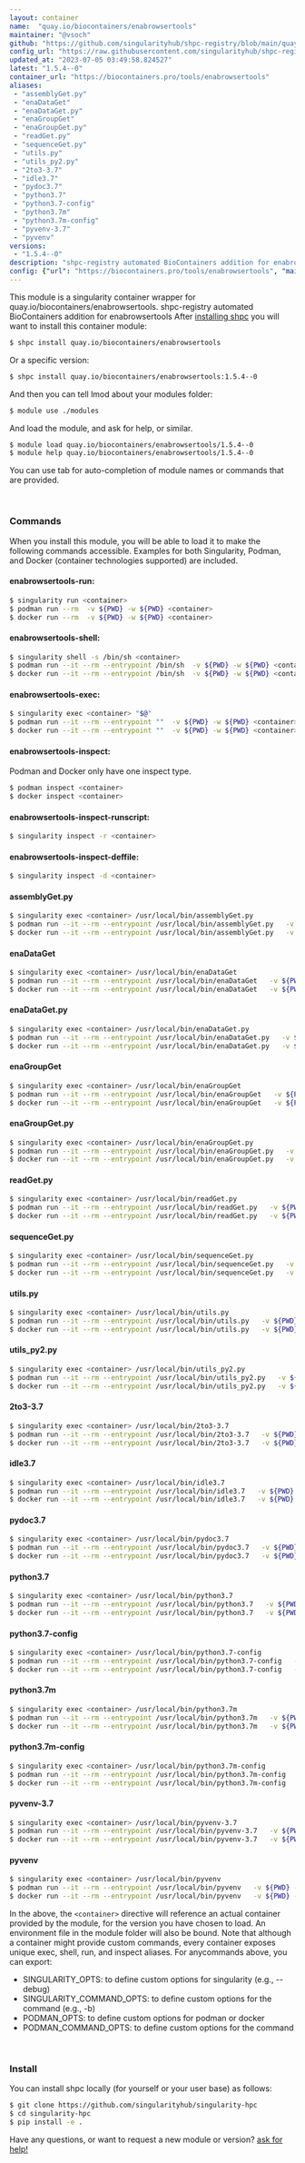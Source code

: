```yaml
---
layout: container
name:  "quay.io/biocontainers/enabrowsertools"
maintainer: "@vsoch"
github: "https://github.com/singularityhub/shpc-registry/blob/main/quay.io/biocontainers/enabrowsertools/container.yaml"
config_url: "https://raw.githubusercontent.com/singularityhub/shpc-registry/main/quay.io/biocontainers/enabrowsertools/container.yaml"
updated_at: "2023-07-05 03:49:58.824527"
latest: "1.5.4--0"
container_url: "https://biocontainers.pro/tools/enabrowsertools"
aliases:
 - "assemblyGet.py"
 - "enaDataGet"
 - "enaDataGet.py"
 - "enaGroupGet"
 - "enaGroupGet.py"
 - "readGet.py"
 - "sequenceGet.py"
 - "utils.py"
 - "utils_py2.py"
 - "2to3-3.7"
 - "idle3.7"
 - "pydoc3.7"
 - "python3.7"
 - "python3.7-config"
 - "python3.7m"
 - "python3.7m-config"
 - "pyvenv-3.7"
 - "pyvenv"
versions:
 - "1.5.4--0"
description: "shpc-registry automated BioContainers addition for enabrowsertools"
config: {"url": "https://biocontainers.pro/tools/enabrowsertools", "maintainer": "@vsoch", "description": "shpc-registry automated BioContainers addition for enabrowsertools", "latest": {"1.5.4--0": "sha256:1374458c207e010b82b0b3f9aa084eb186ab361e00558c755a7bb4e8f0813b83"}, "tags": {"1.5.4--0": "sha256:1374458c207e010b82b0b3f9aa084eb186ab361e00558c755a7bb4e8f0813b83"}, "docker": "quay.io/biocontainers/enabrowsertools", "aliases": {"assemblyGet.py": "/usr/local/bin/assemblyGet.py", "enaDataGet": "/usr/local/bin/enaDataGet", "enaDataGet.py": "/usr/local/bin/enaDataGet.py", "enaGroupGet": "/usr/local/bin/enaGroupGet", "enaGroupGet.py": "/usr/local/bin/enaGroupGet.py", "readGet.py": "/usr/local/bin/readGet.py", "sequenceGet.py": "/usr/local/bin/sequenceGet.py", "utils.py": "/usr/local/bin/utils.py", "utils_py2.py": "/usr/local/bin/utils_py2.py", "2to3-3.7": "/usr/local/bin/2to3-3.7", "idle3.7": "/usr/local/bin/idle3.7", "pydoc3.7": "/usr/local/bin/pydoc3.7", "python3.7": "/usr/local/bin/python3.7", "python3.7-config": "/usr/local/bin/python3.7-config", "python3.7m": "/usr/local/bin/python3.7m", "python3.7m-config": "/usr/local/bin/python3.7m-config", "pyvenv-3.7": "/usr/local/bin/pyvenv-3.7", "pyvenv": "/usr/local/bin/pyvenv"}}
---
```


This module is a singularity container wrapper for quay.io/biocontainers/enabrowsertools.
shpc-registry automated BioContainers addition for enabrowsertools
After [installing shpc](#install) you will want to install this container module:


```bash
$ shpc install quay.io/biocontainers/enabrowsertools
```

Or a specific version:

```bash
$ shpc install quay.io/biocontainers/enabrowsertools:1.5.4--0
```

And then you can tell lmod about your modules folder:

```bash
$ module use ./modules
```

And load the module, and ask for help, or similar.

```bash
$ module load quay.io/biocontainers/enabrowsertools/1.5.4--0
$ module help quay.io/biocontainers/enabrowsertools/1.5.4--0
```

You can use tab for auto-completion of module names or commands that are provided.

<br>

### Commands

When you install this module, you will be able to load it to make the following commands accessible.
Examples for both Singularity, Podman, and Docker (container technologies supported) are included.

#### enabrowsertools-run:

```bash
$ singularity run <container>
$ podman run --rm  -v ${PWD} -w ${PWD} <container>
$ docker run --rm  -v ${PWD} -w ${PWD} <container>
```

#### enabrowsertools-shell:

```bash
$ singularity shell -s /bin/sh <container>
$ podman run --it --rm --entrypoint /bin/sh  -v ${PWD} -w ${PWD} <container>
$ docker run --it --rm --entrypoint /bin/sh  -v ${PWD} -w ${PWD} <container>
```

#### enabrowsertools-exec:

```bash
$ singularity exec <container> "$@"
$ podman run --it --rm --entrypoint ""  -v ${PWD} -w ${PWD} <container> "$@"
$ docker run --it --rm --entrypoint ""  -v ${PWD} -w ${PWD} <container> "$@"
```

#### enabrowsertools-inspect:

Podman and Docker only have one inspect type.

```bash
$ podman inspect <container>
$ docker inspect <container>
```

#### enabrowsertools-inspect-runscript:

```bash
$ singularity inspect -r <container>
```

#### enabrowsertools-inspect-deffile:

```bash
$ singularity inspect -d <container>
```


#### assemblyGet.py

```bash
$ singularity exec <container> /usr/local/bin/assemblyGet.py
$ podman run --it --rm --entrypoint /usr/local/bin/assemblyGet.py   -v ${PWD} -w ${PWD} <container> -c " $@"
$ docker run --it --rm --entrypoint /usr/local/bin/assemblyGet.py   -v ${PWD} -w ${PWD} <container> -c " $@"
```


#### enaDataGet

```bash
$ singularity exec <container> /usr/local/bin/enaDataGet
$ podman run --it --rm --entrypoint /usr/local/bin/enaDataGet   -v ${PWD} -w ${PWD} <container> -c " $@"
$ docker run --it --rm --entrypoint /usr/local/bin/enaDataGet   -v ${PWD} -w ${PWD} <container> -c " $@"
```


#### enaDataGet.py

```bash
$ singularity exec <container> /usr/local/bin/enaDataGet.py
$ podman run --it --rm --entrypoint /usr/local/bin/enaDataGet.py   -v ${PWD} -w ${PWD} <container> -c " $@"
$ docker run --it --rm --entrypoint /usr/local/bin/enaDataGet.py   -v ${PWD} -w ${PWD} <container> -c " $@"
```


#### enaGroupGet

```bash
$ singularity exec <container> /usr/local/bin/enaGroupGet
$ podman run --it --rm --entrypoint /usr/local/bin/enaGroupGet   -v ${PWD} -w ${PWD} <container> -c " $@"
$ docker run --it --rm --entrypoint /usr/local/bin/enaGroupGet   -v ${PWD} -w ${PWD} <container> -c " $@"
```


#### enaGroupGet.py

```bash
$ singularity exec <container> /usr/local/bin/enaGroupGet.py
$ podman run --it --rm --entrypoint /usr/local/bin/enaGroupGet.py   -v ${PWD} -w ${PWD} <container> -c " $@"
$ docker run --it --rm --entrypoint /usr/local/bin/enaGroupGet.py   -v ${PWD} -w ${PWD} <container> -c " $@"
```


#### readGet.py

```bash
$ singularity exec <container> /usr/local/bin/readGet.py
$ podman run --it --rm --entrypoint /usr/local/bin/readGet.py   -v ${PWD} -w ${PWD} <container> -c " $@"
$ docker run --it --rm --entrypoint /usr/local/bin/readGet.py   -v ${PWD} -w ${PWD} <container> -c " $@"
```


#### sequenceGet.py

```bash
$ singularity exec <container> /usr/local/bin/sequenceGet.py
$ podman run --it --rm --entrypoint /usr/local/bin/sequenceGet.py   -v ${PWD} -w ${PWD} <container> -c " $@"
$ docker run --it --rm --entrypoint /usr/local/bin/sequenceGet.py   -v ${PWD} -w ${PWD} <container> -c " $@"
```


#### utils.py

```bash
$ singularity exec <container> /usr/local/bin/utils.py
$ podman run --it --rm --entrypoint /usr/local/bin/utils.py   -v ${PWD} -w ${PWD} <container> -c " $@"
$ docker run --it --rm --entrypoint /usr/local/bin/utils.py   -v ${PWD} -w ${PWD} <container> -c " $@"
```


#### utils_py2.py

```bash
$ singularity exec <container> /usr/local/bin/utils_py2.py
$ podman run --it --rm --entrypoint /usr/local/bin/utils_py2.py   -v ${PWD} -w ${PWD} <container> -c " $@"
$ docker run --it --rm --entrypoint /usr/local/bin/utils_py2.py   -v ${PWD} -w ${PWD} <container> -c " $@"
```


#### 2to3-3.7

```bash
$ singularity exec <container> /usr/local/bin/2to3-3.7
$ podman run --it --rm --entrypoint /usr/local/bin/2to3-3.7   -v ${PWD} -w ${PWD} <container> -c " $@"
$ docker run --it --rm --entrypoint /usr/local/bin/2to3-3.7   -v ${PWD} -w ${PWD} <container> -c " $@"
```


#### idle3.7

```bash
$ singularity exec <container> /usr/local/bin/idle3.7
$ podman run --it --rm --entrypoint /usr/local/bin/idle3.7   -v ${PWD} -w ${PWD} <container> -c " $@"
$ docker run --it --rm --entrypoint /usr/local/bin/idle3.7   -v ${PWD} -w ${PWD} <container> -c " $@"
```


#### pydoc3.7

```bash
$ singularity exec <container> /usr/local/bin/pydoc3.7
$ podman run --it --rm --entrypoint /usr/local/bin/pydoc3.7   -v ${PWD} -w ${PWD} <container> -c " $@"
$ docker run --it --rm --entrypoint /usr/local/bin/pydoc3.7   -v ${PWD} -w ${PWD} <container> -c " $@"
```


#### python3.7

```bash
$ singularity exec <container> /usr/local/bin/python3.7
$ podman run --it --rm --entrypoint /usr/local/bin/python3.7   -v ${PWD} -w ${PWD} <container> -c " $@"
$ docker run --it --rm --entrypoint /usr/local/bin/python3.7   -v ${PWD} -w ${PWD} <container> -c " $@"
```


#### python3.7-config

```bash
$ singularity exec <container> /usr/local/bin/python3.7-config
$ podman run --it --rm --entrypoint /usr/local/bin/python3.7-config   -v ${PWD} -w ${PWD} <container> -c " $@"
$ docker run --it --rm --entrypoint /usr/local/bin/python3.7-config   -v ${PWD} -w ${PWD} <container> -c " $@"
```


#### python3.7m

```bash
$ singularity exec <container> /usr/local/bin/python3.7m
$ podman run --it --rm --entrypoint /usr/local/bin/python3.7m   -v ${PWD} -w ${PWD} <container> -c " $@"
$ docker run --it --rm --entrypoint /usr/local/bin/python3.7m   -v ${PWD} -w ${PWD} <container> -c " $@"
```


#### python3.7m-config

```bash
$ singularity exec <container> /usr/local/bin/python3.7m-config
$ podman run --it --rm --entrypoint /usr/local/bin/python3.7m-config   -v ${PWD} -w ${PWD} <container> -c " $@"
$ docker run --it --rm --entrypoint /usr/local/bin/python3.7m-config   -v ${PWD} -w ${PWD} <container> -c " $@"
```


#### pyvenv-3.7

```bash
$ singularity exec <container> /usr/local/bin/pyvenv-3.7
$ podman run --it --rm --entrypoint /usr/local/bin/pyvenv-3.7   -v ${PWD} -w ${PWD} <container> -c " $@"
$ docker run --it --rm --entrypoint /usr/local/bin/pyvenv-3.7   -v ${PWD} -w ${PWD} <container> -c " $@"
```


#### pyvenv

```bash
$ singularity exec <container> /usr/local/bin/pyvenv
$ podman run --it --rm --entrypoint /usr/local/bin/pyvenv   -v ${PWD} -w ${PWD} <container> -c " $@"
$ docker run --it --rm --entrypoint /usr/local/bin/pyvenv   -v ${PWD} -w ${PWD} <container> -c " $@"
```



In the above, the `<container>` directive will reference an actual container provided
by the module, for the version you have chosen to load. An environment file in the
module folder will also be bound. Note that although a container
might provide custom commands, every container exposes unique exec, shell, run, and
inspect aliases. For anycommands above, you can export:

 - SINGULARITY_OPTS: to define custom options for singularity (e.g., --debug)
 - SINGULARITY_COMMAND_OPTS: to define custom options for the command (e.g., -b)
 - PODMAN_OPTS: to define custom options for podman or docker
 - PODMAN_COMMAND_OPTS: to define custom options for the command

<br>

### Install

You can install shpc locally (for yourself or your user base) as follows:

```bash
$ git clone https://github.com/singularityhub/singularity-hpc
$ cd singularity-hpc
$ pip install -e .
```

Have any questions, or want to request a new module or version? [ask for help!](https://github.com/singularityhub/singularity-hpc/issues)